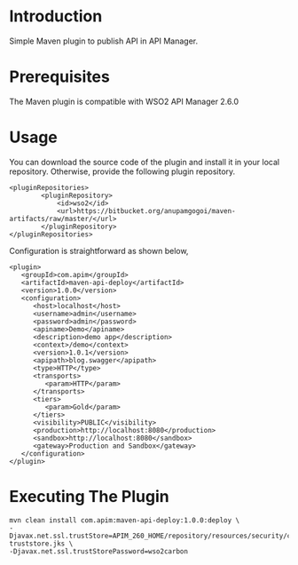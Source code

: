 
# Introduction 
Simple Maven plugin to publish API in API Manager.

# Prerequisites
The Maven plugin is compatible with WSO2 API Manager 2.6.0

# Usage
You can download the source code of the plugin and install it in your local repository. Otherwise, provide the following plugin repository.

```
<pluginRepositories>
		<pluginRepository>
			<id>wso2</id>
			<url>https://bitbucket.org/anupamgogoi/maven-artifacts/raw/master/</url>
		</pluginRepository>
</pluginRepositories>
```

Configuration is straightforward as shown below,
```
<plugin>
   <groupId>com.apim</groupId>
   <artifactId>maven-api-deploy</artifactId>
   <version>1.0.0</version>
   <configuration>
      <host>localhost</host>
      <username>admin</username>
      <password>admin</password>
      <apiname>Demo</apiname>
      <description>demo app</description>
      <context>/demo</context>
      <version>1.0.1</version>
      <apipath>blog.swagger</apipath>
      <type>HTTP</type>
      <transports>
         <param>HTTP</param>
      </transports>
      <tiers>
         <param>Gold</param>
      </tiers>
      <visibility>PUBLIC</visibility>
      <production>http://localhost:8080</production>
      <sandbox>http://localhost:8080</sandbox>
      <gateway>Production and Sandbox</gateway>
   </configuration>
</plugin>
```

# Executing The Plugin
```
mvn clean install com.apim:maven-api-deploy:1.0.0:deploy \
-Djavax.net.ssl.trustStore=APIM_260_HOME/repository/resources/security/client-truststore.jks \
-Djavax.net.ssl.trustStorePassword=wso2carbon
```

